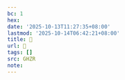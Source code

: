 ```yaml
---
bc: 1
hex:
date: '2025-10-13T11:27:35+08:00'
lastmod: '2025-10-14T06:42:21+08:00'
title: 󰘥
url: 󰘥
tags: []
src: GHZR
note:
---
```

